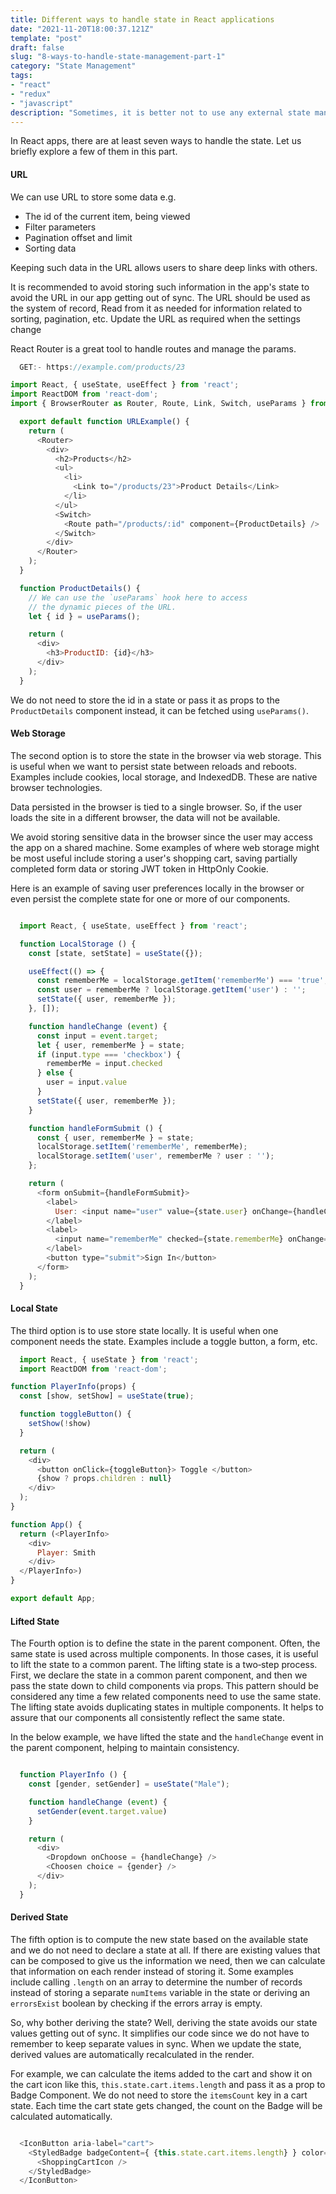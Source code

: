 ```yaml
---
title: Different ways to handle state in React applications
date: "2021-11-20T18:00:37.121Z"
template: "post"
draft: false
slug: "8-ways-to-handle-state-management-part-1"
category: "State Management"
tags:
- "react"
- "redux"
- "javascript"
description: "Sometimes, it is better not to use any external state management tool unless our application is that complex.  We can avoid complexities involved in state management using some of the inherent ways."
---
```


In React apps, there are at least seven ways to handle the state.
Let us briefly explore a few of them in this part.

#### URL

We can use URL to store some data e.g.
- The id of the current item, being viewed
- Filter parameters
- Pagination offset and limit
- Sorting data

Keeping such data in the URL allows users to share deep links with others.

It is recommended to avoid storing such information in the app's state
to avoid the URL in our app getting out of sync.
The URL should be used as the system of record,
 Read from it as needed for information related to sorting, pagination, etc.
Update the URL as required when the settings change

React Router is a great tool to handle routes and manage the params.

```javascript
  GET:- https://example.com/products/23

import React, { useState, useEffect } from 'react';
import ReactDOM from 'react-dom';
import { BrowserRouter as Router, Route, Link, Switch, useParams } from "react-router-dom";

  export default function URLExample() {
    return (
      <Router>
        <div>
          <h2>Products</h2>
          <ul>
            <li>
              <Link to="/products/23">Product Details</Link>
            </li>
          </ul>
          <Switch>
            <Route path="/products/:id" component={ProductDetails} />
          </Switch>
        </div>
      </Router>
    );
  }

  function ProductDetails() {
    // We can use the `useParams` hook here to access
    // the dynamic pieces of the URL.
    let { id } = useParams();

    return (
      <div>
        <h3>ProductID: {id}</h3>
      </div>
    );
  }
```

We do not need to store the id in a state
or pass it as props to the `ProductDetails` component instead,
it can be fetched using `useParams()`.

#### Web Storage

The second option is to store the state in the browser via web storage.
This is useful when we want to persist state between reloads and reboots.
Examples include cookies, local storage, and IndexedDB.
These are native browser technologies.

Data persisted in the browser is tied to a single browser.
So, if the user loads the site in a different browser,
the data will not be available.

We avoid storing sensitive data in the browser
since the user may access the app on a shared machine.
Some examples of where web storage might be most useful
include storing a user's shopping cart,
saving partially completed form data
or storing JWT token in HttpOnly Cookie.

Here is an example of saving user preferences locally in the browser
or even persist the complete state for one or more of our components.

```javascript

  import React, { useState, useEffect } from 'react';

  function LocalStorage () {
    const [state, setState] = useState({});

    useEffect(() => {
      const rememberMe = localStorage.getItem('rememberMe') === 'true';
      const user = rememberMe ? localStorage.getItem('user') : '';
      setState({ user, rememberMe });
    }, []);

    function handleChange (event) {
      const input = event.target;
      let { user, rememberMe } = state;
      if (input.type === 'checkbox') {
        rememberMe = input.checked
      } else {
        user = input.value
      }
      setState({ user, rememberMe });
    }

    function handleFormSubmit () {
      const { user, rememberMe } = state;
      localStorage.setItem('rememberMe', rememberMe);
      localStorage.setItem('user', rememberMe ? user : '');
    };

    return (
      <form onSubmit={handleFormSubmit}>
        <label>
          User: <input name="user" value={state.user} onChange={handleChange}/>
        </label>
        <label>
          <input name="rememberMe" checked={state.rememberMe} onChange={handleChange} type="checkbox"/> Remember me
        </label>
        <button type="submit">Sign In</button>
      </form>
    );
  }

```

#### Local State

The third option is to use store state locally.
It is useful when one component needs the state.
Examples include a toggle button, a form, etc.

```javascript
  import React, { useState } from 'react';
  import ReactDOM from 'react-dom';

function PlayerInfo(props) {
  const [show, setShow] = useState(true);

  function toggleButton() {
    setShow(!show)
  }

  return (
    <div>
      <button onClick={toggleButton}> Toggle </button>
      {show ? props.children : null}
    </div>
  );
}

function App() {
  return (<PlayerInfo>
    <div>
      Player: Smith
    </div>
  </PlayerInfo>)
}

export default App;
```

#### Lifted State

The Fourth option is to define the state in the parent component.
Often, the same state is used across multiple components.
In those cases, it is useful to lift the state to a common parent.
The lifting state is a two‑step process.
First, we declare the state in a common parent component,
and then we pass the state down to child components via props.
This pattern should be considered any time a few related components need to use the same state.
The lifting state avoids duplicating states in multiple components.
It helps to assure that our components all consistently reflect the same state.

In the below example, we have lifted the state and
the `handleChange` event in the parent component, helping to maintain consistency.

```javascript

  function PlayerInfo () {
    const [gender, setGender] = useState("Male");

    function handleChange (event) {
      setGender(event.target.value)
    }

    return (
      <div>
        <Dropdown onChoose = {handleChange} />
        <Choosen choice = {gender} />
      </div>
    );
  }

```

#### Derived State

The fifth option is to compute the new state based on the available state
and we do not need to declare a state at all.
If there are existing values that can be composed to give us the information we need,
then we can calculate that information on each render instead of storing it.
Some examples include calling `.length` on an array to determine the number of records
instead of storing a separate `numItems` variable in the state or deriving an `errorsExist` boolean
by checking if the errors array is empty.

So, why bother deriving the state?
Well, deriving the state avoids our state values getting out of sync.
It simplifies our code since we do not have to remember to keep separate values in sync.
When we update the state, derived values are automatically recalculated in the render.

For example, we can calculate the items added to the cart and show it on the cart icon like this,
`this.state.cart.items.length` and pass it as a prop to Badge Component.
We do not need to store the `itemsCount` key in a cart state.
Each time the cart state gets changed,
the count on the Badge will be calculated automatically.

```javascript

  <IconButton aria-label="cart">
    <StyledBadge badgeContent={ {this.state.cart.items.length} } color="secondary">
      <ShoppingCartIcon />
    </StyledBadge>
  </IconButton>
```
